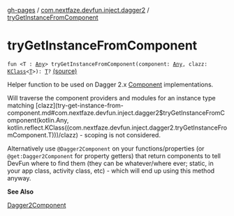 [gh-pages](../index.md) / [com.nextfaze.devfun.inject.dagger2](index.md) / [tryGetInstanceFromComponent](./try-get-instance-from-component.md)

# tryGetInstanceFromComponent

`fun <T : `[`Any`](https://kotlinlang.org/api/latest/jvm/stdlib/kotlin/-any/index.html)`> tryGetInstanceFromComponent(component: `[`Any`](https://kotlinlang.org/api/latest/jvm/stdlib/kotlin/-any/index.html)`, clazz: `[`KClass`](https://kotlinlang.org/api/latest/jvm/stdlib/kotlin.reflect/-k-class/index.html)`<`[`T`](try-get-instance-from-component.md#T)`>): `[`T`](try-get-instance-from-component.md#T)`?` [(source)](https://github.com/NextFaze/dev-fun/tree/master/devfun-inject-dagger2/src/main/java/com/nextfaze/devfun/inject/dagger2/Instances.kt#L70)

Helper function to be used on Dagger 2.x [Component](#) implementations.

Will traverse the component providers and modules for an instance type matching [clazz](try-get-instance-from-component.md#com.nextfaze.devfun.inject.dagger2$tryGetInstanceFromComponent(kotlin.Any, kotlin.reflect.KClass((com.nextfaze.devfun.inject.dagger2.tryGetInstanceFromComponent.T)))/clazz) - scoping is not considered.

Alternatively use `@Dagger2Component` on your functions/properties (or `@get:Dagger2Component` for property getters)
that return components to tell DevFun where to find them (they can be whatever/where ever; static, in your app class,
activity class, etc) - which will end up using this method anyway.

**See Also**

[Dagger2Component](../com.nextfaze.devfun.annotations/-dagger2-component/index.md)

